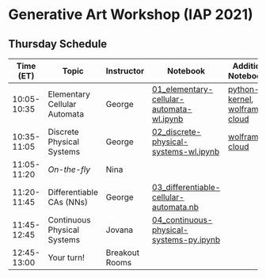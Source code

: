 # Generative Art Workshop (IAP 2021)

## Thursday Schedule

| Time (ET)     | Topic                        | Instructor     | Notebook       | Additional Notebook(s) |
| -----------   | ---------------------------- | -------------- |--------------- | ---------------------- |
| 10:05-10:35   | Elementary Cellular Automata | George         | [01_elementary-cellular-automata-wl.ipynb](https://github.com/gvarnavi/generative-art-iap/blob/master/01.21-Thursday/01_elementary-cellular-automata-wl.ipynb) | [python-kernel](https://github.com/gvarnavi/generative-art-iap/blob/master/01.21-Thursday/01X_elementary-cellular-automata-py.ipynb), [wolfram-cloud](https://www.wolframcloud.com/obj/gvarnavi/Published/01X_elementary-cellular-automata.nb) |
| 10:35-11:05   | Discrete Physical Systems    | George         | [02_discrete-physical-systems-wl.ipynb](https://github.com/gvarnavi/generative-art-iap/blob/master/01.21-Thursday/02_discrete-physical-systems-wl.ipynb) | [wolfram-cloud](https://www.wolframcloud.com/obj/gvarnavi/Published/02_discrete-physical-systems.nb) |
| 11:05-11:20   | _On-the-fly_                 | Nina           | | |
| 11:20-11:45   | Differentiable CAs (NNs)     | George         | [03_differentiable-cellular-automata.nb](https://www.wolframcloud.com/obj/gvarnavi/Published/03_differentiable-cellular-automata.nb)| |
| 11:45-12:45   | Continuous Physical Systems  | Jovana         |[04_continuous-physical-systems-py.ipynb](https://github.com/gvarnavi/generative-art-iap/blob/master/01.21-Thursday/04_continuous-physical-systems-py.ipynb)| |
| 12:45-13:00   | Your turn!                   | Breakout Rooms | | |


